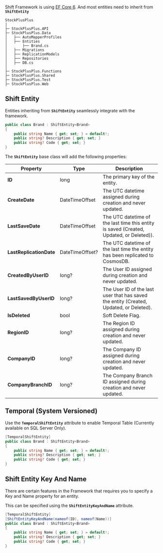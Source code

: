 Shift Framework is using [EF Core 6](https://www.nuget.org/packages/Microsoft.EntityFrameworkCore/6.0.20). And most entities need to inherit from **``ShiftEntity``**

```hl_lines="6 7"
StockPlusPlus
|
├─ StockPlusPlus.API
├─ StockPlusPlus.Data
│   ├── AutoMapperProfiles
│   ├── Entities
│       ├── Brand.cs
│   ├── Migrations
│   ├── ReplicationModels
│   ├── Repositories
│   ├── DB.cs
│ 
├─ StockPlusPlus.Functions
├─ StockPlusPlus.Shared
├─ StockPlusPlus.Test
├─ StockPlusPlus.Web
```

## Shift Entity

Entities inheriting from **``ShiftEntity``** seamlessly integrate with the framework. 

```C#
public class Brand : ShiftEntity<Brand>
{
    public string Name { get; set; } = default!;
    public string? Description { get; set; }
    public string? Code { get; set; }
}
```

The **``ShiftEntity``** base class will add the following properties:

| Property                 | Type            | Description                                                                              |
| ------------------------ | --------------  | ---------------------------------------------------------------------------------------- |
| **ID**                   | long            | The primary key of the entity.                                                           |
| **CreateDate**           | DateTimeOffset  | The UTC datetime assigned during creation and never updated.                             |
| **LastSaveDate**         | DateTimeOffset  | The UTC datetime of the last time this entity is saved (Created, Updated, or Deleted)).  |
| **LastReplicationDate**  | DateTimeOffset? | The UTC datetime of the last time the entity has been replicated to CosmosDB.            |
| **CreatedByUserID**      | long?           | The User ID assigned during creation and never updated.                                  |
| **LastSavedByUserID**    | long?           | The User ID of the last user that has saved the entity (Created, Updated, or Deleted).   |
| **IsDeleted**            | bool            | Soft Delete Flag.                                                                        |
| **RegionID**             | long?           | The Region ID assigned during creation and never updated.                                |
| **CompanyID**            | long?           | The Company ID assigned during creation and never updated.                               |
| **CompanyBranchID**      | long?           | The Company Branch ID assigned during creation and never updated.                        |


## Temporal (System Versioned)

Use the **``TemporalShiftEntity``** attribute to enable Temporal Table (Currently available on SQL Server Only).

```C# hl_lines="1"
[TemporalShiftEntity]
public class Brand : ShiftEntity<Brand>
{
    public string Name { get; set; } = default!;
    public string? Description { get; set; }
    public string? Code { get; set; }
}
```


## Shift Entity Key And Name
There are certain features in the Framework that requires you to specify a Key and Name property for an entity.  

This can be specified using the **``ShiftEntityKeyAndName``** attribute.

```C# hl_lines="2"
[TemporalShiftEntity]
[ShiftEntityKeyAndName(nameof(ID), nameof(Name))]
public class Brand : ShiftEntity<Brand>
{
    public string Name { get; set; } = default!;
    public string? Description { get; set; }
    public string? Code { get; set; }
}
```
